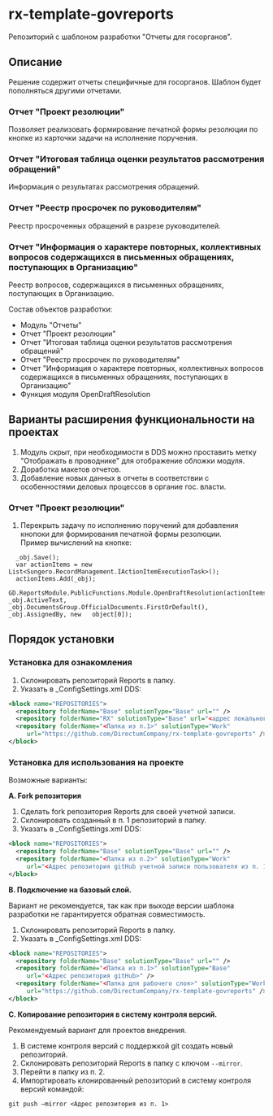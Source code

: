 ﻿# rx-template-govreports
Репозиторий с шаблоном разработки "Отчеты для госорганов".

## Описание
Решение содержит отчеты специфичные для госорганов. Шаблон будет пополняться другими отчетами.

### Отчет "Проект резолюции"
Позволяет реализовать формирование печатной формы резолюции по кнопке из карточки задачи на исполнение поручения.

### Отчет "Итоговая таблица оценки результатов рассмотрения обращений"
Информация о результатах рассмотрения обращений.

### Отчет "Реестр просрочек по руководителям"
Реестр просроченных обращений в разрезе руководителей.

### Отчет "Информация о характере повторных, коллективных вопросов содержащихся в письменных обращениях, поступающих в Организацию"
Реестр вопросов, содержащихся в письменных обращениях, поступающих в Организацию.

Состав объектов разработки:  
* Модуль "Отчеты"
* Отчет "Проект резолюции"
* Отчет "Итоговая таблица оценки результатов рассмотрения обращений"
* Отчет "Реестр просрочек по руководителям"
* Отчет "Информация о характере повторных, коллективных вопросов содержащихся в письменных обращениях, поступающих в Организацию"
* Функция модуля OpenDraftResolution

## Варианты расширения функциональности на проектах
1. Модуль скрыт, при необходимости в DDS можно проставить метку "Отображать в проводнике" для отображение обложки модуля.
2. Доработка макетов отчетов.
3. Добавление новых данных в отчеты в соответствии с особенностями деловых процессов в органие гос. власти.
### Отчет "Проект резолюции"
1. Перекрыть задачу по исполнению поручений для добавления кнопоки для формирования печатной формы резолюции.  
   Пример вычислений на кнопке:
```
  _obj.Save();
  var actionItems = new List<Sungero.RecordManagement.IActionItemExecutionTask>();
  actionItems.Add(_obj);
  GD.ReportsModule.PublicFunctions.Module.OpenDraftResolution(actionItems, _obj.ActiveText, _obj.DocumentsGroup.OfficialDocuments.FirstOrDefault(), _obj.AssignedBy, new   object[0]);
```

## Порядок установки

### Установка для ознакомления
1. Склонировать репозиторий Reports в папку.
2. Указать в _ConfigSettings.xml DDS:
```xml
<block name="REPOSITORIES">
  <repository folderName="Base" solutionType="Base" url="" />
  <repository folderName="RX" solutionType="Base" url="<адрес локального репозитория>" />
  <repository folderName="<Папка из п.1>" solutionType="Work" 
     url="https://github.com/DirectumCompany/rx-template-govreports" />
</block>
```

### Установка для использования на проекте
Возможные варианты:

**A. Fork репозитория**
1. Сделать fork репозитория Reports для своей учетной записи.
2. Склонировать созданный в п. 1 репозиторий в папку.
3. Указать в _ConfigSettings.xml DDS:
``` xml
<block name="REPOSITORIES">
  <repository folderName="Base" solutionType="Base" url="" /> 
  <repository folderName="<Папка из п.2>" solutionType="Work" 
     url="<Адрес репозитория gitHub учетной записи пользователя из п. 1>" />
</block>
```

**B. Подключение на базовый слой.**

Вариант не рекомендуется, так как при выходе версии шаблона разработки не гарантируется обратная совместимость.
1. Склонировать репозиторий Reports в папку.
2. Указать в _ConfigSettings.xml DDS:
``` xml
<block name="REPOSITORIES">
  <repository folderName="Base" solutionType="Base" url="" /> 
  <repository folderName="<Папка из п.1>" solutionType="Base" 
     url="<Адрес репозитория gitHub>" />
  <repository folderName="<Папка для рабочего слоя>" solutionType="Work" 
     url="https://github.com/DirectumCompany/rx-template-govreports" />
</block>
```

**C. Копирование репозитория в систему контроля версий.**

Рекомендуемый вариант для проектов внедрения.
1. В системе контроля версий с поддержкой git создать новый репозиторий.
2. Склонировать репозиторий Reports в папку с ключом `--mirror`.
3. Перейти в папку из п. 2.
4. Импортировать клонированный репозиторий в систему контроля версий командой:

`git push –mirror <Адрес репозитория из п. 1>`

